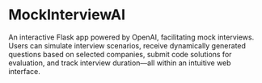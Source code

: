 # MockInterviewAI
An interactive Flask app powered by OpenAI, facilitating mock interviews. Users can simulate interview scenarios, receive dynamically generated questions based on selected companies, submit code solutions for evaluation, and track interview duration—all within an intuitive web interface.
